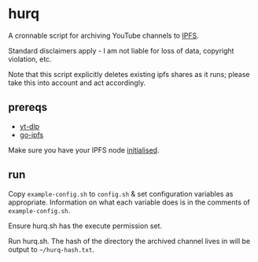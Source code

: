# hurq

A cronnable script for archiving YouTube channels to [IPFS](https://ipfs.io/).

Standard disclaimers apply - I am not liable for loss of data, copyright violation, etc. 

Note that this script explicitly deletes existing ipfs shares as it runs; please take this into account and act accordingly.

## prereqs

- [yt-dlp](https://github.com/yt-dlp/yt-dlp)
- [go-ipfs](https://github.com/ipfs/go-ipfs)

Make sure you have your IPFS node [initialised](https://docs.ipfs.io/how-to/command-line-quick-start/#initialize-the-repository).

## run

Copy `example-config.sh` to `config.sh` & set configuration variables as appropriate. Information on what each variable does is in the comments of `example-config.sh`.

Ensure hurq.sh has the execute permission set.

Run hurq.sh. The hash of the directory the archived channel lives in will be output to `~/hurq-hash.txt`.
